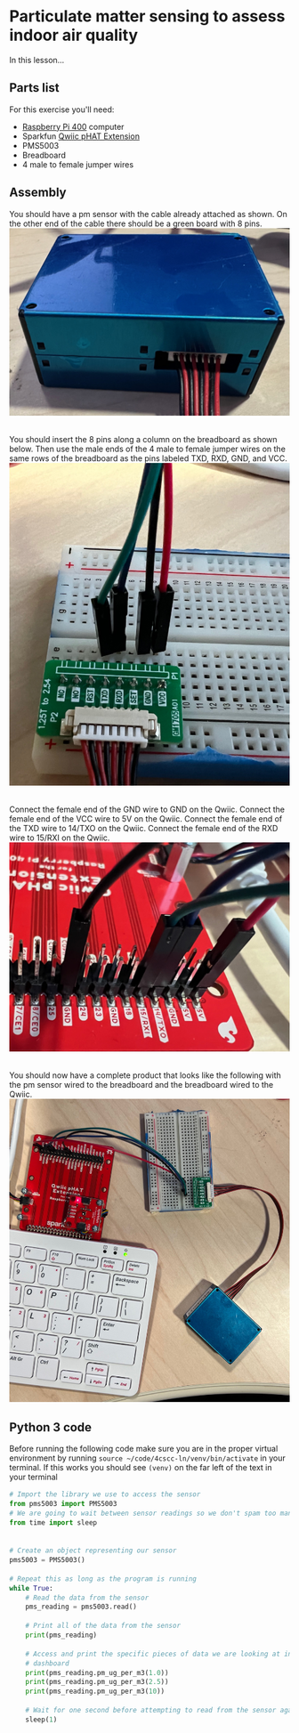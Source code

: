 # Particulate matter sensing to assess indoor air quality

In this lesson...

## Parts list

For this exercise you'll need:
* [Raspberry Pi 400](https://www.sparkfun.com/products/17377) computer
* Sparkfun [Qwiic pHAT Extension](https://www.sparkfun.com/products/17512)
* PMS5003
* Breadboard
* 4 male to female jumper wires

## Assembly

You should have a pm sensor with the cable already attached as shown. On the
other end of the cable there should be a green board with 8 pins.
![PM Sensor](images/pm-sensor-sensor.jpeg)
&nbsp;

You should insert the 8 pins along a column on the breadboard as shown below.
Then use the male ends of the 4 male to female jumper wires on the same rows of
the breadboard as the pins labeled TXD, RXD, GND, and VCC.
![Breadboard](images/pm-sensor-breadboard.jpeg)
&nbsp;

Connect the female end of the GND wire to GND on the Qwiic. Connect the female
end of the VCC wire to 5V on the Qwiic. Connect the female end of the TXD wire
to 14/TXO on the Qwiic. Connect the female end of the RXD wire to 15/RXI on the
Qwiic.
![Qwiic](images/pm-sensor-qwiic.jpeg)
&nbsp;

You should now have a complete product that looks like the following with the
pm sensor wired to the breadboard and the breadboard wired to the Qwiic.
![Finished](images/pm-sensor-complete.jpeg)

## Python 3 code

Before running the following code make sure you are in the proper virtual
environment by running `source ~/code/4cscc-ln/venv/bin/activate` in your
terminal. If this works you should see `(venv)` on the far left of the text in
your terminal

```python
# Import the library we use to access the sensor
from pms5003 import PMS5003
# We are going to wait between sensor readings so we don't spam too many
from time import sleep


# Create an object representing our sensor
pms5003 = PMS5003()

# Repeat this as long as the program is running
while True:
    # Read the data from the sensor
    pms_reading = pms5003.read()

    # Print all of the data from the sensor
    print(pms_reading)

    # Access and print the specific pieces of data we are looking at in the
    # dashboard
    print(pms_reading.pm_ug_per_m3(1.0))
    print(pms_reading.pm_ug_per_m3(2.5))
    print(pms_reading.pm_ug_per_m3(10))

    # Wait for one second before attempting to read from the sensor again
    sleep(1)

```